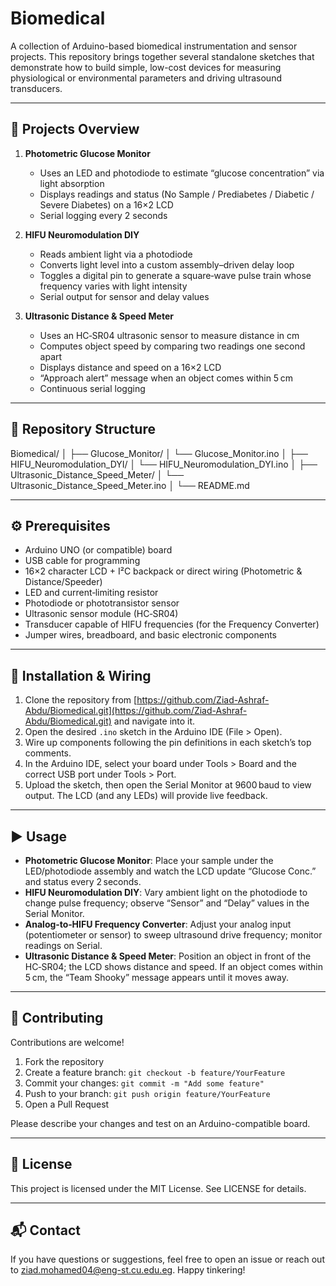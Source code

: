 # Biomedical

A collection of Arduino-based biomedical instrumentation and sensor projects. This repository brings together several standalone sketches that demonstrate how to build simple, low-cost devices for measuring physiological or environmental parameters and driving ultrasound transducers.

---

## 🚀 Projects Overview

1. **Photometric Glucose Monitor**

   * Uses an LED and photodiode to estimate “glucose concentration” via light absorption
   * Displays readings and status (No Sample / Prediabetes / Diabetic / Severe Diabetes) on a 16×2 LCD
   * Serial logging every 2 seconds

2. **HIFU Neuromodulation DIY**

   * Reads ambient light via a photodiode
   * Converts light level into a custom assembly–driven delay loop
   * Toggles a digital pin to generate a square‑wave pulse train whose frequency varies with light intensity
   * Serial output for sensor and delay values

3. **Ultrasonic Distance & Speed Meter**

   * Uses an HC‑SR04 ultrasonic sensor to measure distance in cm
   * Computes object speed by comparing two readings one second apart
   * Displays distance and speed on a 16×2 LCD
   * “Approach alert” message when an object comes within 5 cm
   * Continuous serial logging

---

## 📁 Repository Structure

Biomedical/
│
├── Glucose\_Monitor/
│   └── Glucose\_Monitor.ino
│
├── HIFU\_Neuromodulation\_DYI/
│   └── HIFU\_Neuromodulation\_DYI.ino
│
├── Ultrasonic\_Distance\_Speed\_Meter/
│   └── Ultrasonic\_Distance\_Speed\_Meter.ino
│
└── README.md

---

## ⚙️ Prerequisites

* Arduino UNO (or compatible) board
* USB cable for programming
* 16×2 character LCD + I²C backpack or direct wiring (Photometric & Distance/Speeder)
* LED and current‑limiting resistor
* Photodiode or phototransistor sensor
* Ultrasonic sensor module (HC‑SR04)
* Transducer capable of HIFU frequencies (for the Frequency Converter)
* Jumper wires, breadboard, and basic electronic components

---

## 🔧 Installation & Wiring

1. Clone the repository from [https://github.com/Ziad-Ashraf-Abdu/Biomedical.git](https://github.com/Ziad-Ashraf-Abdu/Biomedical.git) and navigate into it.
2. Open the desired `.ino` sketch in the Arduino IDE (File > Open).
3. Wire up components following the pin definitions in each sketch’s top comments.
4. In the Arduino IDE, select your board under Tools > Board and the correct USB port under Tools > Port.
5. Upload the sketch, then open the Serial Monitor at 9600 baud to view output. The LCD (and any LEDs) will provide live feedback.

---

## ▶️ Usage

* **Photometric Glucose Monitor**: Place your sample under the LED/photodiode assembly and watch the LCD update “Glucose Conc.” and status every 2 seconds.
* **HIFU Neuromodulation DIY**: Vary ambient light on the photodiode to change pulse frequency; observe “Sensor” and “Delay” values in the Serial Monitor.
* **Analog‑to‑HIFU Frequency Converter**: Adjust your analog input (potentiometer or sensor) to sweep ultrasound drive frequency; monitor readings on Serial.
* **Ultrasonic Distance & Speed Meter**: Position an object in front of the HC‑SR04; the LCD shows distance and speed. If an object comes within 5 cm, the “Team Shooky” message appears until it moves away.

---

## 🤝 Contributing

Contributions are welcome!

1. Fork the repository
2. Create a feature branch: `git checkout -b feature/YourFeature`
3. Commit your changes: `git commit -m "Add some feature"`
4. Push to your branch: `git push origin feature/YourFeature`
5. Open a Pull Request

Please describe your changes and test on an Arduino-compatible board.

---

## 📄 License

This project is licensed under the MIT License. See LICENSE for details.

---

## 📬 Contact

If you have questions or suggestions, feel free to open an issue or reach out to [ziad.mohamed04@eng-st.cu.edu.eg](mailto:ziad.mohamed04@eng-st.cu.edu.eg). Happy tinkering!
